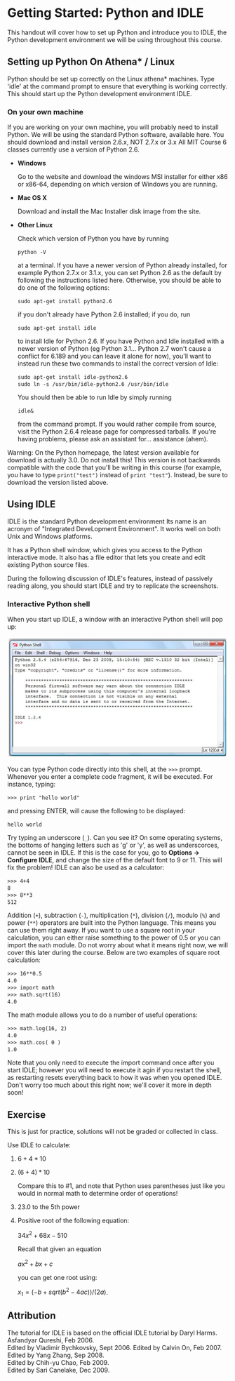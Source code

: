 # Getting Started: Python and IDLE

This handout will cover how to set up Python and introduce you to IDLE, the Python development environment we will be using throughout this course.

## Setting up Python On Athena* / Linux

Python should be set up correctly on the Linux athena* machines. Type 'idle' at the command prompt to ensure that everything is working correctly. This should start up the Python development environment IDLE.

### On your own machine

If you are working on your own machine, you will probably need to install Python. We will be using the standard Python software, available here. You should download and install version 2.6.x, NOT 2.7.x or 3.x All MIT Course 6 classes currently use a version of Python 2.6.

*	**Windows**

	Go to the website and download the windows MSI installer for either x86 or
	x86-64, depending on which version of Windows you are running.

*	**Mac OS X**

	Download and install the Mac Installer disk image from the site.

*	**Other Linux**

	Check which version of Python you have by running

		python -V

	at a terminal. If you have a newer version of Python already installed,
	for example Python 2.7.x or 3.1.x, you can set Python 2.6 as the default
	by following the instructions listed here. Otherwise, you should be able
	to do one of the following options:

		sudo apt-get install python2.6

	if you don't already have Python 2.6 installed; if you do, run

		sudo apt-get install idle

	to install Idle for Python 2.6. If you have Python and Idle installed with
	a newer version of Python (eg Python 3.1... Python 2.7 won't cause a
	conflict for 6.189 and you can leave it alone for now), you'll want to
	instead run these two commands to install the correct version of Idle:

		sudo apt-get install idle-python2.6
		sudo ln -s /usr/bin/idle-python2.6 /usr/bin/idle

	You should then be able to run Idle by simply running

		idle&

	from the command prompt. If you would rather compile from source, visit
	the Python 2.6.4 release page for compressed tarballs. If you're having
	problems, please ask an assistant for... assistance (ahem).

Warning: On the Python homepage, the latest version available for download is actually 3.0. Do not install this! This version is not backwards compatible with the code that you'll be writing in this course (for example, you have to type `print("test")` instead of `print "test"`). Instead, be sure to download the version listed above.

## Using IDLE

IDLE is the standard Python development environment Its name is an acronym of "Integrated DeveLopment Environment". It works well on both Unix and Windows platforms.

It has a Python shell window, which gives you access to the Python interactive mode. It also has a file editor that lets you create and edit existing Python source files.

During the following discussion of IDLE's features, instead of passively reading along, you should start IDLE and try to replicate the screenshots.

### Interactive Python shell

When you start up IDLE, a window with an interactive Python shell will pop up:

![IDLE Shell](shell.png)

You can type Python code directly into this shell, at the `>>>` prompt. Whenever you enter a complete code fragment, it will be executed. For instance, typing:

	>>> print "hello world"

and pressing ENTER, will cause the following to be displayed:

	hello world

Try typing an underscore (`_`). Can you see it? On some operating systems, the bottoms of hanging letters such as 'g' or 'y', as well as underscorces, cannot be seen in IDLE. If this is the case for you, go to **Options -> Configure IDLE**, and change the size of the default font to 9 or 11. This will fix the problem! IDLE can also be used as a calculator:

	>>> 4+4
	8
	>>> 8**3
	512

Addition (`+`), subtraction (`-`), multiplication (`*`), division (`/`), modulo (`%`) and power (`**`) operators are built into the Python language. This means you can use them right away. If you want to use a square root in your calculation, you can either raise something to the power of 0.5 or you can import the `math` module. Do not worry about what it means right now, we will cover this later during the course. Below are two examples of square root calculation:

	>>> 16**0.5
	4.0
	>>> import math
	>>> math.sqrt(16)
	4.0

The math module allows you to do a number of useful operations:

	>>> math.log(16, 2)
	4.0
	>>> math.cos( 0 )
	1.0

Note that you only need to execute the import command once after you start IDLE; however you will need to execute it agin if you restart the shell, as restarting resets everything back to how it was when you opened IDLE. Don't worry too much about this right now; we'll cover it more in depth soon!

## Exercise

This is just for practice, solutions will not be graded or collected in class.

Use IDLE to calculate:

1.	$6 + 4 * 10$

2.	$(6 + 4) * 10$

	Compare this to #1, and note that Python uses parentheses just like you 
	would in normal math to determine order of operations!
	
3.	23.0 to the 5th power

4.	Positive root of the following equation:

	$34x ^ 2 + 68x - 510$  
	
	Recall that given an equation  
	
	$ax ^ 2 + bx + c$  
	
	you can get one root using:
	
	$x_1 = ( -b + sqrt (b ^ 2 - 4ac) ) / ( 2a )$.

## Attribution

The tutorial for IDLE is based on the official IDLE tutorial by Daryl Harms.  
Asfandyar Qureshi, Feb 2006.  
Edited by Vladimir Bychkovsky, Sept 2006. Edited by Calvin On, Feb 2007.  
Edited by Yang Zhang, Sep 2008.  
Edited by Chih-yu Chao, Feb 2009.  
Edited by Sari Canelake, Dec 2009.
